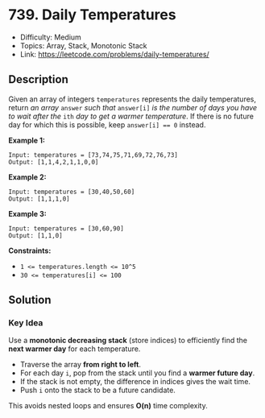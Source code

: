# 739. Daily Temperatures

- Difficulty: Medium
- Topics: Array, Stack, Monotonic Stack
- Link: https://leetcode.com/problems/daily-temperatures/

## Description

Given an array of integers `temperatures` represents the daily temperatures, return _an array_ `answer` _such that_ `answer[i]` _is the number of days you have to wait after the_ `ith` _day to get a warmer temperature_. If there is no future day for which this is possible, keep `answer[i] == 0` instead.

**Example 1:**

```
Input: temperatures = [73,74,75,71,69,72,76,73]
Output: [1,1,4,2,1,1,0,0]
```

**Example 2:**

```
Input: temperatures = [30,40,50,60]
Output: [1,1,1,0]
```

**Example 3:**

```
Input: temperatures = [30,60,90]
Output: [1,1,0]
```

**Constraints:**

- `1 <= temperatures.length <= 10^5`
- `30 <= temperatures[i] <= 100`

## Solution

### Key Idea

Use a **monotonic decreasing stack** (store indices) to efficiently find the **next warmer day** for each temperature.

- Traverse the array **from right to left**.
- For each day `i`, pop from the stack until you find a **warmer future day**.
- If the stack is not empty, the difference in indices gives the wait time.
- Push `i` onto the stack to be a future candidate.

This avoids nested loops and ensures **O(n)** time complexity.
